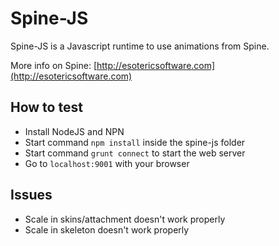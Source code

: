# Spine-JS

Spine-JS is a Javascript runtime to use animations from Spine.

More info on Spine: [http://esotericsoftware.com](http://esotericsoftware.com)

## How to test

- Install NodeJS and NPN
- Start command `npm install` inside the spine-js folder
- Start command `grunt connect` to start the web server
- Go to `localhost:9001` with your browser

## Issues

- Scale in skins/attachment doesn't work properly
- Scale in skeleton doesn't work properly